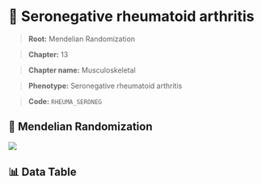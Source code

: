 # 🧪 Seronegative rheumatoid arthritis

> **Root:** Mendelian Randomization

> **Chapter:** 13  

> **Chapter name:** Musculoskeletal

> **Phenotype:** Seronegative rheumatoid arthritis  

> **Code:** `RHEUMA_SERONEG`

## 🧬 Mendelian Randomization  

<img src="/MR/Figures/Forward/RHEUMA_SERONEG.png"/>

## 📊 Data Table

<CsvTableMRF src="/MR/Data/Forward/RHEUMA_SERONEG.csv"/>
